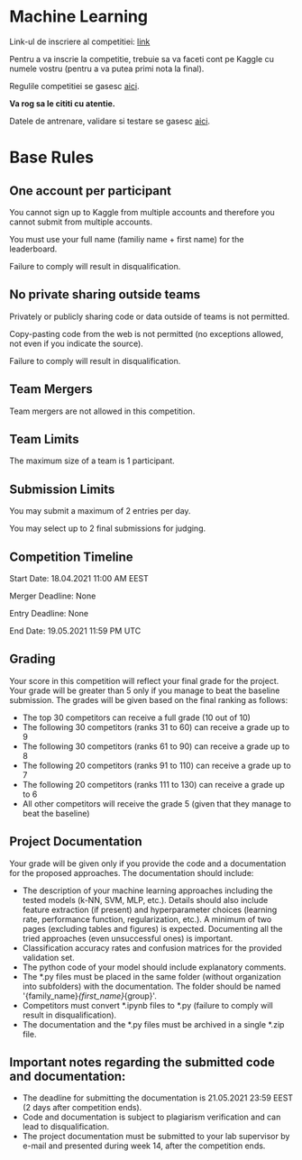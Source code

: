 # Machine Learning

Link-ul de inscriere al competitiei: [link](https://www.kaggle.com/t/adfac0b0ddb4450285da0a63dd149faf)

Pentru a va inscrie la competitie, trebuie sa va faceti cont pe Kaggle cu numele vostru (pentru a va putea primi nota la final).

Regulile competitiei se gasesc [aici](https://www.kaggle.com/c/ai-unibuc-23-31-2021/rules).

**Va rog sa le cititi cu atentie.**

Datele de antrenare, validare si testare se gasesc [aici](https://www.kaggle.com/c/ai-unibuc-23-31-2021/data).

# Base Rules
## One account per participant
You cannot sign up to Kaggle from multiple accounts and therefore you cannot submit from multiple accounts.

You must use your full name (familiy name + first name) for the leaderboard.

Failure to comply will result in disqualification.

## No private sharing outside teams
Privately or publicly sharing code or data outside of teams is not permitted.

Copy-pasting code from the web is not permitted (no exceptions allowed, not even if you indicate the source).

Failure to comply will result in disqualification.

## Team Mergers
Team mergers are not allowed in this competition.

## Team Limits
The maximum size of a team is 1 participant.

## Submission Limits
You may submit a maximum of 2 entries per day.

You may select up to 2 final submissions for judging.

## Competition Timeline
Start Date: 18.04.2021 11:00 AM EEST

Merger Deadline: None

Entry Deadline: None

End Date: 19.05.2021 11:59 PM UTC

## Grading
Your score in this competition will reflect your final grade for the project. Your grade will be greater than 5 only if you manage to beat the baseline submission. The grades will be given based on the final ranking as follows:

 - The top 30 competitors can receive a full grade (10 out of 10)
 - The following 30 competitors (ranks 31 to 60) can receive a grade up to 9
 - The following 30 competitors (ranks 61 to 90) can receive a grade up to 8
 - The following 20 competitors (ranks 91 to 110) can receive a grade up to 7
 - The following 20 competitors (ranks 111 to 130) can receive a grade up to 6
 - All other competitors will receive the grade 5 (given that they manage to beat the baseline)

## Project Documentation
Your grade will be given only if you provide the code and a documentation for the proposed approaches. The documentation should include:

 - The description of your machine learning approaches including the tested models (k-NN, SVM, MLP, etc.). Details should also include feature extraction (if present) and hyperparameter choices (learning rate, performance function, regularization, etc.). A minimum of two pages (excluding tables and figures) is expected. Documenting all the tried approaches (even unsuccessful ones) is important.
 - Classification accuracy rates and confusion matrices for the provided validation set.
 - The python code of your model should include explanatory comments.
 - The *.py files must be placed in the same folder (without organization into subfolders) with the documentation. The folder should be named '{family_name}_{first_name}_{group}'.
 - Competitors must convert *.ipynb files to *.py (failure to comply will result in disqualification).
 - The documentation and the *.py files must be archived in a single *.zip file.

## Important notes regarding the submitted code and documentation:

 - The deadline for submitting the documentation is 21.05.2021 23:59 EEST (2 days after competition ends).
 - Code and documentation is subject to plagiarism verification and can lead to disqualification.
 - The project documentation must be submitted to your lab supervisor by e-mail and presented during week 14, after the competition ends.